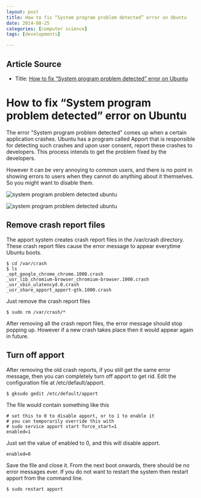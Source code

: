 ```yaml
---
layout: post
title: How to fix “System program problem detected” error on Ubuntu
date: 2014-08-25
categories: [computer science]
tags: [developments]

---
```



## Article Source

* Title: [How to fix “System program problem detected” error on Ubuntu](http://www.binarytides.com/ubuntu-fix-system-program-problem-error/)


How to fix “System program problem detected” error on Ubuntu
==========

The error "System program problem detected" comes up when a certain
application crashes. Ubuntu has a program called Apport that is
responsible for detecting such crashes and upon user consent, report
these crashes to developers. This process intends to get the problem
fixed by the developers.


However it can be very annoying to common users, and there is no point
in showing errors to users when they cannot do anything about it
themselves. So you might want to disable them.

![system program problem detected
ubuntu](http://www.binarytides.com/blog/wp-content/plugins/jquery-image-lazy-loading/images/grey.gif)

![system program problem detected
ubuntu](http://www.binarytides.com/blog/wp-content/uploads/2014/04/system-program-problem-detected.png)

## Remove crash report files

The apport system creates crash report files in the /var/crash
directory. These crash report files cause the error message to appear
everytime Ubuntu boots.

``` 
$ cd /var/crash
$ ls
_opt_google_chrome_chrome.1000.crash
_usr_lib_chromium-browser_chromium-browser.1000.crash
_usr_sbin_ulatencyd.0.crash
_usr_share_apport_apport-gtk.1000.crash
```

Just remove the crash report files

``` 
$ sudo rm /var/crash/*
```

After removing all the crash report files, the error message should stop
popping up. However if a new crash takes place then it would appear
again in future.

## Turn off apport

After removing the old crash reports, if you still get the same error
message, then you can completely turn off apport to get rid. Edit the
configuration file at /etc/default/apport.

``` 
$ gksudo gedit /etc/default/apport
```

The file would contain something like this

``` {.pre_text}
# set this to 0 to disable apport, or to 1 to enable it
# you can temporarily override this with
# sudo service apport start force_start=1
enabled=1
```

Just set the value of enabled to 0, and this will disable apport.

``` {.pre_text}
enabled=0
```

Save the file and close it. From the next boot onwards, there should be
no error messages ever. If you do not want to restart the system then
restart apport from the command line.

``` 
$ sudo restart apport
```
